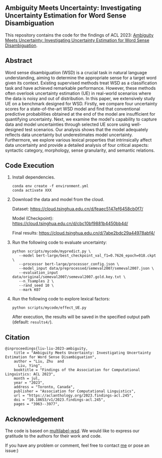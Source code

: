 ## Ambiguity Meets Uncertainty: Investigating Uncertainty Estimation for Word Sense Disambiguation

This repository contains the code for the findings of ACL 2023: [Ambiguity Meets Uncertainty: Investigating Uncertainty Estimation for Word Sense Disambiguation](https://aclanthology.org/2023.findings-acl.245/).

## Abstract

Word sense disambiguation (WSD) is a crucial task in natural language understanding, aiming to determine the appropriate sense for a target word given its context. Existing supervised methods treat WSD as a classification task and have achieved remarkable performance. However, these methods often overlook uncertainty estimation (UE) in real-world scenarios where the data is noisy and out of distribution. In this paper, we extensively study UE on a benchmark designed for WSD. Firstly, we compare four uncertainty scores for a state-of-the-art WSD model and find that conventional predictive probabilities obtained at the end of the model are insufficient for quantifying uncertainty. Next, we examine the model's capability to capture data and model uncertainties through selected UE score using well-designed test scenarios. Our analysis shows that the model adequately reflects data uncertainty but underestimates model uncertainty. Furthermore, we explore various lexical properties that intrinsically affect data uncertainty and provide a detailed analysis of four critical aspects: syntactic category, morphology, sense granularity, and semantic relations.

## Code Execution

1. Install dependencies.

   ```shell
   conda env create -f environment.yml
   conda activate XXX
   ```

2. Download the data and model from the cloud.

   Dataset: https://cloud.tsinghua.edu.cn/d/feaec5147ef6458cb0f7/

   Model (Checkpoint): https://cloud.tsinghua.edu.cn/d/cbc10bf9881b4450bb4d/

   Final results: https://cloud.tsinghua.edu.cn/d/7abe2bdc29a44978abf4/

3. Run the following code to evaluate uncertainty:

   ```shell
   python scripts/mycode/mypredict.py \
      --model bert-large/best_checkpoint_val_f1=0.7626_epoch=018.ckpt \
      --processor bert-large/processor_config.json \
      --model_input data/preprocessed/semeval2007/semeval2007.json \
      --evaluation_input data/original/semeval2007/semeval2007.gold.key.txt \
      --n_Tsamples 2 \
      --rand_seed 10 \
      --mark K07
   ```

4. Run the following code to explore lexical factors:

   ```shell
   python scripts/mycode/effect_UE.py
   ```

   After execution, the results will be saved in the specified output path (default: `results4/`).

## Citation
```
@inproceedings{liu-liu-2023-ambiguity,
    title = "Ambiguity Meets Uncertainty: Investigating Uncertainty Estimation for Word Sense Disambiguation",
    author = "Liu, Zhu  and
      Liu, Ying",
    booktitle = "Findings of the Association for Computational Linguistics: ACL 2023",
    month = jul,
    year = "2023",
    address = "Toronto, Canada",
    publisher = "Association for Computational Linguistics",
    url = "https://aclanthology.org/2023.findings-acl.245",
    doi = "10.18653/v1/2023.findings-acl.245",
    pages = "3963--3977",
```
## Acknowledgement

The code is based on [multilabel-wsd](https://github.com/SapienzaNLP/multilabel-wsd). We would like to express our gratitude to the authors for their work and code.

If you have any problem or comment, feel free to contact [me](liuzhu22@mails.tsinghua.edu.cn) or pose an issue:)
